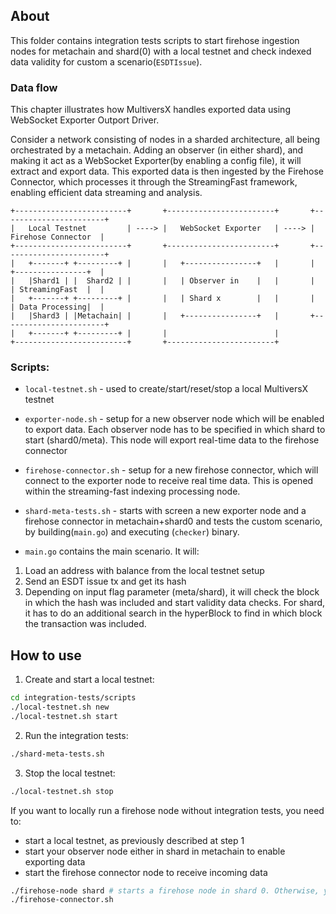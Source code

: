 ## About

This folder contains integration tests scripts to start firehose ingestion nodes for metachain and shard(0) with a local
testnet and check indexed data validity for custom a scenario(`ESDTIssue`).

### Data flow

This chapter illustrates how MultiversX handles exported data using WebSocket Exporter Outport Driver.

Consider a network consisting of nodes in a sharded architecture, all being orchestrated by a metachain. Adding an
observer (in either shard), and making it act as a WebSocket Exporter(by enabling a config file), it will extract and
export data. This exported data is then ingested by the Firehose Connector, which processes it through the StreamingFast
framework, enabling efficient data streaming and analysis.

```
+-------------------------+       +------------------------+       +-----------------------+
|   Local Testnet         | ----> |   WebSocket Exporter   | ----> |   Firehose Connector  |
+-------------------------+       +------------------------+       +-----------------------+
|   +-------+ +---------+ |       |   +----------------+   |       |   +----------------+  |
|   |Shard1 | |  Shard2 | |       |   | Observer in    |   |       |   | StreamingFast  |  |
|   +-------+ +---------+ |       |   | Shard x        |   |       |   | Data Processing|  |
|   |Shard3 | |Metachain| |       |   +----------------+   |       +-----------------------+
|   +-------+ +---------+ |       |                        |
+-------------------------+       +------------------------+
```

### Scripts:

- `local-testnet.sh` - used to create/start/reset/stop a local MultiversX testnet
- `exporter-node.sh` - setup for a new observer node which will be enabled to export data. Each observer node has to
  be specified in which shard to start (shard0/meta). This node will export real-time data to the firehose connector
- `firehose-connector.sh` - setup for a new firehose connector, which will connect to the exporter node to receive real
  time data. This is opened within the streaming-fast indexing processing node.
- `shard-meta-tests.sh` - starts with screen a new exporter node and a firehose connector in metachain+shard0 and tests
  the custom scenario, by building(`main.go`) and executing (`checker`) binary.

- `main.go` contains the main scenario. It will:

1. Load an address with balance from the local testnet setup
2. Send an ESDT issue tx and get its hash
3. Depending on input flag parameter (meta/shard), it will check the block in which the hash was included and start
   validity data checks. For shard, it has to do an additional search in the hyperBlock to find in which block the
   transaction was included.

## How to use

1. Create and start a local testnet:

```bash
cd integration-tests/scripts
./local-testnet.sh new
./local-testnet.sh start
```

2. Run the integration tests:

```bash
./shard-meta-tests.sh
```

3. Stop the local testnet:

```bash
./local-testnet.sh stop
```

If you want to locally run a firehose node without integration tests, you need to:

- start a local testnet, as previously described at step 1
- start your observer node either in shard in metachain to enable exporting data
- start the firehose connector node to receive incoming data

```bash
./firehose-node shard # starts a firehose node in shard 0. Otherwise, you can call the script with metachain paramter
./firehose-connector.sh
```